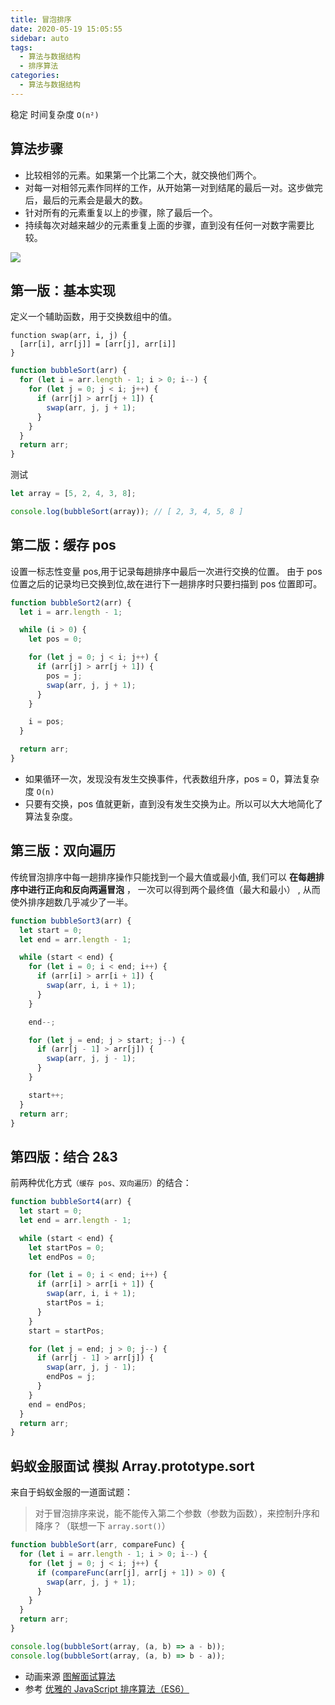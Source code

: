 ```yaml
---
title: 冒泡排序
date: 2020-05-19 15:05:55
sidebar: auto
tags:
  - 算法与数据结构
  - 排序算法
categories:
  - 算法与数据结构
---
```


稳定 时间复杂度 `O(n²)`

## 算法步骤

- 比较相邻的元素。如果第一个比第二个大，就交换他们两个。
- 对每一对相邻元素作同样的工作，从开始第一对到结尾的最后一对。这步做完后，最后的元素会是最大的数。
- 针对所有的元素重复以上的步骤，除了最后一个。
- 持续每次对越来越少的元素重复上面的步骤，直到没有任何一对数字需要比较。

![](https://alvin-cdn.oss-cn-shenzhen.aliyuncs.com/images/bubbleSort.png)

## 第一版：基本实现

定义一个辅助函数，用于交换数组中的值。

```TS
function swap(arr, i, j) {
  [arr[i], arr[j]] = [arr[j], arr[i]]
}
```

```js
function bubbleSort(arr) {
  for (let i = arr.length - 1; i > 0; i--) {
    for (let j = 0; j < i; j++) {
      if (arr[j] > arr[j + 1]) {
        swap(arr, j, j + 1);
      }
    }
  }
  return arr;
}
```

测试

```js
let array = [5, 2, 4, 3, 8];

console.log(bubbleSort(array)); // [ 2, 3, 4, 5, 8 ]
```

## 第二版：缓存 pos

设置一标志性变量 pos,用于记录每趟排序中最后一次进行交换的位置。 由于 pos 位置之后的记录均已交换到位,故在进行下一趟排序时只要扫描到 pos 位置即可。

```js {5,9,14}
function bubbleSort2(arr) {
  let i = arr.length - 1;

  while (i > 0) {
    let pos = 0;

    for (let j = 0; j < i; j++) {
      if (arr[j] > arr[j + 1]) {
        pos = j;
        swap(arr, j, j + 1);
      }
    }

    i = pos;
  }

  return arr;
}
```

- 如果循环一次，发现没有发生交换事件，代表数组升序，pos = 0，算法复杂度 `O(n)`
- 只要有交换，pos 值就更新，直到没有发生交换为止。所以可以大大地简化了算法复杂度。

## 第三版：双向遍历

传统冒泡排序中每一趟排序操作只能找到一个最大值或最小值, 我们可以 **在每趟排序中进行正向和反向两遍冒泡** ， 一次可以得到两个最终值（最大和最小） , 从而使外排序趟数几乎减少了一半。

```js
function bubbleSort3(arr) {
  let start = 0;
  let end = arr.length - 1;

  while (start < end) {
    for (let i = 0; i < end; i++) {
      if (arr[i] > arr[i + 1]) {
        swap(arr, i, i + 1);
      }
    }

    end--;

    for (let j = end; j > start; j--) {
      if (arr[j - 1] > arr[j]) {
        swap(arr, j, j - 1);
      }
    }

    start++;
  }
  return arr;
}
```

## 第四版：结合 2&3

前两种优化方式`（缓存 pos、双向遍历）`的结合：

```js
function bubbleSort4(arr) {
  let start = 0;
  let end = arr.length - 1;

  while (start < end) {
    let startPos = 0;
    let endPos = 0;

    for (let i = 0; i < end; i++) {
      if (arr[i] > arr[i + 1]) {
        swap(arr, i, i + 1);
        startPos = i;
      }
    }
    start = startPos;

    for (let j = end; j > 0; j--) {
      if (arr[j - 1] > arr[j]) {
        swap(arr, j, j - 1);
        endPos = j;
      }
    }
    end = endPos;
  }
  return arr;
}
```

## 蚂蚁金服面试 模拟 Array.prototype.sort

来自于蚂蚁金服的一道面试题：

> 对于冒泡排序来说，能不能传入第二个参数（参数为函数），来控制升序和降序？（联想一下 `array.sort()`）

```js
function bubbleSort(arr, compareFunc) {
  for (let i = arr.length - 1; i > 0; i--) {
    for (let j = 0; j < i; j++) {
      if (compareFunc(arr[j], arr[j + 1]) > 0) {
        swap(arr, j, j + 1);
      }
    }
  }
  return arr;
}

console.log(bubbleSort(array, (a, b) => a - b));
console.log(bubbleSort(array, (a, b) => b - a));
```

- 动画来源 [图解面试算法](https://github.com/MisterBooo/LeetCodeAnimation)
- 参考 [优雅的 JavaScript 排序算法（ES6）](https://juejin.im/post/5ab62ec36fb9a028cf326c49)
